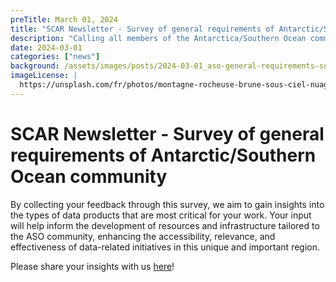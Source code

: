 ```yaml
---
preTitle: March 01, 2024
title: "SCAR Newsletter - Survey of general requirements of Antarctic/Southern Ocean community"
description: "Calling all members of the Antarctica/Southern Ocean community!"
date: 2024-03-01
categories: ["news"]
background: /assets/images/posts/2024-03-01_aso-general-requirements-survey.jpg
imageLicense: |
  https://unsplash.com/fr/photos/montagne-rocheuse-brune-sous-ciel-nuageux-pendant-la-journee-NaQMJ-xNDWI [CC BY-NC 4.0](https://creativecommons.org/licenses/by-nc/4.0/)
---
```



# SCAR Newsletter - Survey of general requirements of Antarctic/Southern Ocean community
By collecting your feedback through this survey, we aim to gain insights into the types of data products that are most critical for your work. Your input will help inform the development of resources and infrastructure tailored to the ASO community, enhancing the accessibility, relevance, and effectiveness of data-related initiatives in this unique and important region.

Please share your insights with us [here](https://forms.gle/XTZwFr1CWqEW5mKH7)!
